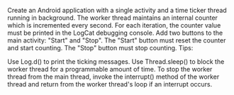 Create an Android application with a single activity and a time ticker thread running in background. The worker thread maintains an internal counter which is incremented every second. For each iteration, the counter value must be printed in the LogCat debugging console. Add two buttons to the main activity: "Start" and "Stop". The "Start" button must reset the counter and start counting. The "Stop" button must stop counting. Tips:

Use Log.d() to print the ticking messages.
Use Thread.sleep() to block the worker thread for a programmable amount of time.
To stop the worker thread from the main thread, invoke the interrupt() method of the worker thread and return from the worker thread's loop if an interrupt occurs.
